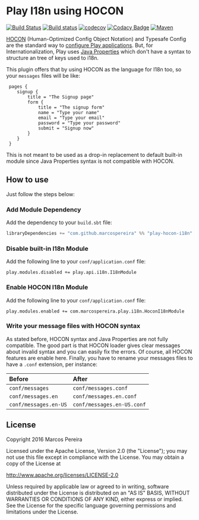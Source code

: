 # Play I18n using HOCON

[![Build Status](https://travis-ci.org/marcospereira/play-i18n-hocon.svg?branch=master)](https://travis-ci.org/marcospereira/play-i18n-hocon) [![Build status](https://ci.appveyor.com/api/projects/status/n5ykw0wuq04rpd5a?svg=true)](https://ci.appveyor.com/project/marcospereira/play-i18n-hocon)
 [![codecov](https://codecov.io/gh/marcospereira/play-i18n-hocon/branch/master/graph/badge.svg)](https://codecov.io/gh/marcospereira/play-i18n-hocon) [![Codacy Badge](https://api.codacy.com/project/badge/Grade/af05a1d033aa4256af5329a6f4711721)](https://www.codacy.com/app/marcospereira/play-i18n-hocon?utm_source=github.com&amp;utm_medium=referral&amp;utm_content=marcospereira/play-i18n-hocon&amp;utm_campaign=Badge_Grade) [![Maven](https://img.shields.io/maven-central/v/com.github.marcospereira/play-hocon-i18n_2.12.svg)](http://mvnrepository.com/artifact/com.github.marcospereira/play-hocon-i18n_2.12)


[HOCON](https://github.com/typesafehub/config/blob/v1.3.0/HOCON.md) (Human-Optimized Config Object Notation) and Typesafe Config are the standard way to [configure Play applications](https://www.playframework.com/documentation/2.5.x/Configuration). But, for Internationalization, Play uses [Java Properties](https://docs.oracle.com/javase/tutorial/essential/environment/properties.html) which don't have a syntax to structure an tree of keys used to i18n.

 This plugin offers that by using HOCON as the language for I18n too, so your `messages` files will be like:

```HOCON
 pages {
    signup {
        title = "The Signup page"
        form {
            title = "The signup form"
            name = "Type your name"
            email = "Type your email"
            password = "Type your password"
            submit = "Signup now"
        }
    }
 }
```

This is not meant to be used as a drop-in replacement to default built-in module since Java Properties syntax is not compatible with HOCON.

## How to use

Just follow the steps below:

### Add Module Dependency

Add the dependency to your `build.sbt` file:

```scala
libraryDependencies += "com.github.marcospereira" %% "play-hocon-i18n" % "1.0.1"
```

### Disable built-in I18n Module

Add the following line to your `conf/application.conf` file:

```
play.modules.disabled += play.api.i18n.I18nModule
```

### Enable HOCON I18n Module

Add the following line to your `conf/application.conf` file:

```
play.modules.enabled += com.marcospereira.play.i18n.HoconI18nModule
```

### Write your message files with HOCON syntax

As stated before, HOCON syntax and Java Properties are not fully compatible. The good part is that HOCON loader gives clear messages about invalid syntax and you can easily fix the errors. Of course, all HOCON features are enable here. Finally, you have to rename your messages files to have a `.conf` extension, per instance:

| Before                | After                      |
|:----------------------|:---------------------------|
| `conf/messages`       | `conf/messages.conf`       |
| `conf/messages.en`    | `conf/messages.en.conf`    |
| `conf/messages.en-US` | `conf/messages.en-US.conf` |

## License

Copyright 2016 Marcos Pereira

Licensed under the Apache License, Version 2.0 (the "License"); you may not use this file except in compliance with the License. You may obtain a copy of the License at

http://www.apache.org/licenses/LICENSE-2.0

Unless required by applicable law or agreed to in writing, software distributed under the License is distributed on an "AS IS" BASIS, WITHOUT WARRANTIES OR CONDITIONS OF ANY KIND, either express or implied. See the License for the specific language governing permissions and limitations under the License.